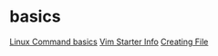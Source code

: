 # basics
[Linux Command basics](hints.md)
[Vim Starter Info](vim.md)
[Creating File](createFile.md)
